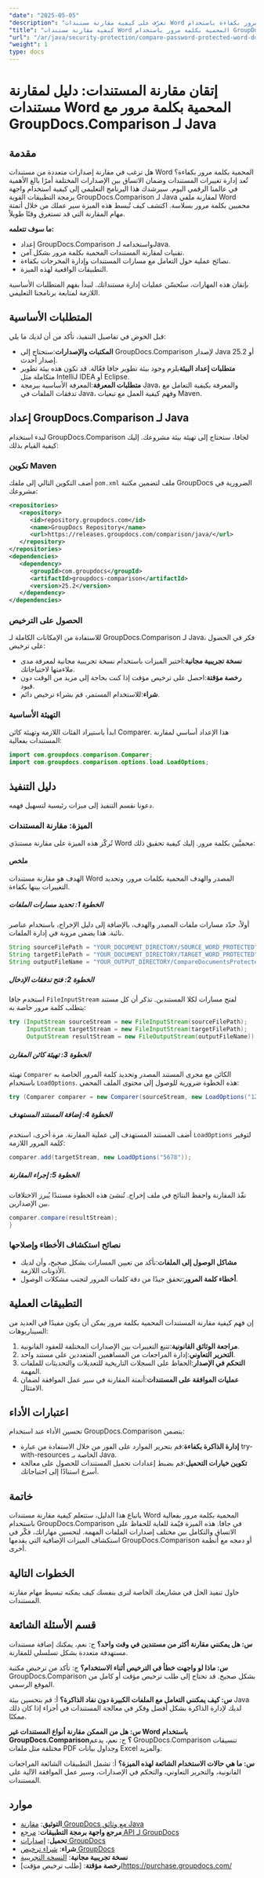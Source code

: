 ```yaml
---
"date": "2025-05-05"
"description": "تعرّف على كيفية مقارنة مستندات Word المحمية بكلمة مرور بكفاءة باستخدام GroupDocs.Comparison في Java. يغطي هذا الدليل الإعداد، وتقنيات المقارنة الآمنة، والتطبيقات العملية."
"title": "كيفية مقارنة مستندات Word المحمية بكلمة مرور باستخدام GroupDocs.Comparison لـ Java"
"url": "/ar/java/security-protection/compare-password-protected-word-docs-groupdocs-java/"
"weight": 1
type: docs
---
```

# إتقان مقارنة المستندات: دليل لمقارنة مستندات Word المحمية بكلمة مرور مع GroupDocs.Comparison لـ Java

## مقدمة

هل ترغب في مقارنة إصدارات متعددة من مستندات Word المحمية بكلمة مرور بكفاءة؟ تُعد إدارة تغييرات المستندات وضمان الاتساق بين الإصدارات المختلفة أمرًا بالغ الأهمية في عالمنا الرقمي اليوم. سيرشدك هذا البرنامج التعليمي إلى كيفية استخدام واجهة برمجة التطبيقات القوية GroupDocs.Comparison لـ Java لمقارنة ملفي Word محميين بكلمة مرور بسلاسة. اكتشف كيف تُبسط هذه الميزة سير عملك من خلال أتمتة مهام المقارنة التي قد تستغرق وقتًا طويلاً.

**ما سوف تتعلمه:**
- إعداد GroupDocs.Comparison واستخدامه لـJava.
- تقنيات لمقارنة المستندات المحمية بكلمة مرور بشكل آمن.
- نصائح عملية حول التعامل مع مسارات المستندات وإدارة المخرجات بكفاءة.
- التطبيقات الواقعية لهذه الميزة.

بإتقان هذه المهارات، ستُحسّن عمليات إدارة مستنداتك. لنبدأ بفهم المتطلبات الأساسية اللازمة لمتابعة برنامجنا التعليمي.

## المتطلبات الأساسية

قبل الخوض في تفاصيل التنفيذ، تأكد من أن لديك ما يلي:

- **المكتبات والإصدارات**:ستحتاج إلى GroupDocs.Comparison لإصدار Java 25.2 أو إصدار أحدث.
- **متطلبات إعداد البيئة**يلزم وجود بيئة تطوير جافا فعّالة. قد تكون هذه بيئة تطوير متكاملة مثل IntelliJ IDEA أو Eclipse.
- **متطلبات المعرفة**:المعرفة الأساسية ببرمجة Java، والمعرفة بكيفية التعامل مع تدفقات الملفات في Java، وفهم كيفية العمل مع تبعيات Maven.

## إعداد GroupDocs.Comparison لـ Java

لبدء استخدام GroupDocs.Comparison لجافا، ستحتاج إلى تهيئة بيئة مشروعك. إليك كيفية القيام بذلك:

### تكوين Maven

أضف التكوين التالي إلى ملفك `pom.xml` ملف لتضمين مكتبة GroupDocs الضرورية في مشروعك:

```xml
<repositories>
   <repository>
      <id>repository.groupdocs.com</id>
      <name>GroupDocs Repository</name>
      <url>https://releases.groupdocs.com/comparison/java/</url>
   </repository>
</repositories>
<dependencies>
   <dependency>
      <groupId>com.groupdocs</groupId>
      <artifactId>groupdocs-comparison</artifactId>
      <version>25.2</version>
   </dependency>
</dependencies>
```

### الحصول على الترخيص

للاستفادة من الإمكانات الكاملة لـ GroupDocs.Comparison لـ Java، فكر في الحصول على ترخيص:

- **نسخة تجريبية مجانية**:اختبر الميزات باستخدام نسخة تجريبية مجانية لمعرفة مدى ملاءمتها لاحتياجاتك.
- **رخصة مؤقتة**:احصل على ترخيص مؤقت إذا كنت بحاجة إلى مزيد من الوقت دون قيود.
- **شراء**:للاستخدام المستمر، قم بشراء ترخيص دائم.

### التهيئة الأساسية

ابدأ باستيراد الفئات اللازمة وتهيئة كائن Comparer. هذا الإعداد أساسي لمقارنة المستندات بفعالية:

```java
import com.groupdocs.comparison.Comparer;
import com.groupdocs.comparison.options.load.LoadOptions;
```

## دليل التنفيذ

دعونا نقسم التنفيذ إلى ميزات رئيسية لتسهيل فهمه.

### الميزة: مقارنة المستندات

تُركّز هذه الميزة على مقارنة مستندَي Word محميَّين بكلمة مرور. إليك كيفية تحقيق ذلك:

#### ملخص

الهدف هو مقارنة مستندات Word المصدر والهدف المحمية بكلمات مرور، وتحديد التغييرات بينها بكفاءة.

##### الخطوة 1: تحديد مسارات الملفات

أولاً، حدّد مسارات ملفات المصدر والهدف، بالإضافة إلى دليل الإخراج، باستخدام عناصر نائبة. هذا يضمن مرونة في إدارة الملفات.

```java
String sourceFilePath = "YOUR_DOCUMENT_DIRECTORY/SOURCE_WORD_PROTECTED";
String targetFilePath = "YOUR_DOCUMENT_DIRECTORY/TARGET_WORD_PROTECTED";
String outputFileName = "YOUR_OUTPUT_DIRECTORY/CompareDocumentsProtectedStream_output.docx";
```

##### الخطوة 2: فتح تدفقات الإدخال

استخدم جافا `FileInputStream` لفتح مسارات لكلا المستندين. تذكر أن كل مستند يتطلب كلمة مرور خاصة به:

```java
try (InputStream sourceStream = new FileInputStream(sourceFilePath);
     InputStream targetStream = new FileInputStream(targetFilePath);
     OutputStream resultStream = new FileOutputStream(outputFileName)) {
```

##### الخطوة 3: تهيئة كائن المقارن

تهيئة `Comparer` الكائن مع مجرى المستند المصدر وتحديد كلمة المرور الخاصة به باستخدام `LoadOptions`. هذه الخطوة ضرورية للوصول إلى محتوى الملف المحمي:

```java
try (Comparer comparer = new Comparer(sourceStream, new LoadOptions("1234"))) {
```

##### الخطوة 4: إضافة المستند المستهدف

أضف المستند المستهدف إلى عملية المقارنة. مرة أخرى، استخدم `LoadOptions` لتوفير كلمة المرور اللازمة:

```java
comparer.add(targetStream, new LoadOptions("5678"));
```

##### الخطوة 5: إجراء المقارنة

نفّذ المقارنة واحفظ النتائج في ملف إخراج. تُنشئ هذه الخطوة مستندًا يُبرز الاختلافات بين الإصدارين.

```java
comparer.compare(resultStream);
}
```

### نصائح استكشاف الأخطاء وإصلاحها

- **مشاكل الوصول إلى الملفات**:تأكد من تعيين المسارات بشكل صحيح، وأن لديك الأذونات اللازمة.
- **أخطاء كلمة المرور**:تحقق جيدًا من دقة كلمات المرور لتجنب مشكلات الوصول.

## التطبيقات العملية

إن فهم كيفية مقارنة المستندات المحمية بكلمة مرور يمكن أن يكون مفيدًا في العديد من السيناريوهات:

1. **مراجعة الوثائق القانونية**:تتبع التغييرات بين الإصدارات المختلفة للعقود القانونية.
2. **التحرير التعاوني**:إدارة المراجعات من المساهمين المتعددين على مستند واحد.
3. **التحكم في الإصدار**:الحفاظ على السجلات التاريخية للتعديلات والتحديثات للملفات المهمة.
4. **عمليات الموافقة على المستندات**:أتمتة المقارنة في سير عمل الموافقة لضمان الامتثال.

## اعتبارات الأداء

تحسين الأداء عند استخدام GroupDocs.Comparison يتضمن:

- **إدارة الذاكرة بكفاءة**:قم بتحرير الموارد على الفور من خلال الاستفادة من عبارة try-with-resources الخاصة بـ Java.
- **تكوين خيارات التحميل**:قم بضبط إعدادات تحميل المستندات للحصول على معالجة أسرع استنادًا إلى احتياجاتك.

## خاتمة

باتباع هذا الدليل، ستتعلم كيفية مقارنة مستندات Word المحمية بكلمة مرور بفعالية باستخدام GroupDocs.Comparison في جافا. هذه الميزة قيّمة للغاية للحفاظ على الاتساق والتكامل بين مختلف إصدارات الملفات المهمة. لتحسين مهاراتك، فكّر في استكشاف الميزات الإضافية التي يقدمها GroupDocs.Comparison أو دمجه مع أنظمة أخرى.

## الخطوات التالية

حاول تنفيذ الحل في مشاريعك الخاصة لترى بنفسك كيف يمكنه تبسيط مهام مقارنة المستندات.

## قسم الأسئلة الشائعة

**س: هل يمكنني مقارنة أكثر من مستندين في وقت واحد؟**
ج: نعم، يمكنك إضافة مستندات مستهدفة متعددة بشكل تسلسلي للمقارنة.

**س: ماذا لو واجهت خطأ في الترخيص أثناء الاستخدام؟**
ج: تأكد من ترخيص مكتبة GroupDocs.Comparison بشكل صحيح. قد تحتاج إلى طلب ترخيص مؤقت أو كامل من الموقع الرسمي.

**س: كيف يمكنني التعامل مع الملفات الكبيرة دون نفاد الذاكرة؟**
أ: قم بتحسين بيئة Java لديك لإدارة الذاكرة بشكل أفضل وفكر في معالجة المستندات في أجزاء إذا كان ذلك ممكنًا.

**س: هل من الممكن مقارنة أنواع المستندات غير Word باستخدام GroupDocs.Comparison؟**
ج: نعم، يدعم GroupDocs.Comparison تنسيقات مختلفة مثل ملفات PDF وجداول بيانات Excel والمزيد.

**س: ما هي حالات الاستخدام الشائعة لهذه الميزة؟**
أ: تشمل التطبيقات الشائعة المراجعات القانونية، والتحرير التعاوني، والتحكم في الإصدارات، وسير عمل الموافقة الآلية على المستندات.

## موارد

- **التوثيق**: [مقارنة GroupDocs مع وثائق Java](https://docs.groupdocs.com/comparison/java/)
- **مرجع واجهة برمجة التطبيقات**: [مرجع API لـ GroupDocs](https://reference.groupdocs.com/comparison/java/)
- **تحميل**: [إصدارات GroupDocs](https://releases.groupdocs.com/comparison/java/)
- **شراء**: [شراء ترخيص GroupDocs](https://purchase.groupdocs.com/buy)
- **نسخة تجريبية مجانية**: [النسخة التجريبية](https://releases.groupdocs.com/comparison/java/)
- **رخصة مؤقتة**: [طلب ترخيص مؤقت](https://purchase.groupdocs.com/